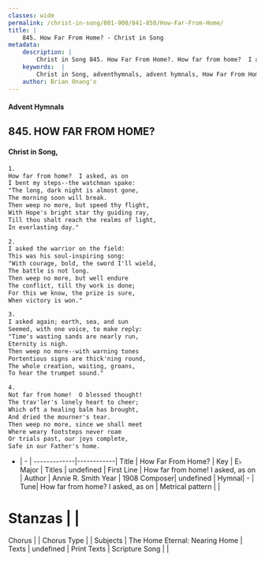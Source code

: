```yaml
---
classes: wide
permalink: /christ-in-song/801-900/841-850/How-Far-From-Home/
title: |
    845. How Far From Home? - Christ in Song
metadata:
    description: |
        Christ in Song 845. How Far From Home?. How far from home?  I asked, as on I bent my steps--the watchman spake: "The long, dark night is almost gone, The morning soon will break. Then weep no more, but speed thy flight, With Hope's bright star thy guiding ray, Till thou shalt reach the realms of light, In everlasting day."
    keywords:  |
        Christ in Song, adventhymnals, advent hymnals, How Far From Home?, How far from home!  I asked, as on . 
    author: Brian Onang'o
---
```


#### Advent Hymnals
## 845. HOW FAR FROM HOME?
####  Christ in Song,

```txt
1.
How far from home?  I asked, as on
I bent my steps--the watchman spake:
"The long, dark night is almost gone,
The morning soon will break.
Then weep no more, but speed thy flight,
With Hope's bright star thy guiding ray,
Till thou shalt reach the realms of light,
In everlasting day."

2.
I asked the warrior on the field:
This was his soul-inspiring song:
"With courage, bold, the sword I'll wield,
The battle is not long.
Then weep no more, but well endure
The conflict, till thy work is done;
For this we know, the prize is sure,
When victory is won."

3.
I asked again; earth, sea, and sun
Seemed, with one voice, to make reply:
"Time's wasting sands are nearly run,
Eternity is nigh.
Then weep no more--with warning tones
Portentious signs are thick'ning round,
The whole creation, waiting, groans, 
To hear the trumpet sound."

4.
Not far from home!  O blessed thought!
The trav'ler's lonely heart to cheer;
Which oft a healing balm has brought,
And dried the mourner's tear.
Then weep no more, since we shall meet
Where weary footsteps never roam
Or trials past, our joys complete,
Safe in our Father's home.


```

- |   -  |
-------------|------------|
Title | How Far From Home? |
Key | E♭ Major |
Titles | undefined |
First Line | How far from home!  I asked, as on  |
Author | Annie R. Smith
Year | 1908
Composer| undefined |
Hymnal|  - |
Tune| How far from home?  I asked, as on |
Metrical pattern | |
# Stanzas |  |
Chorus |  |
Chorus Type |  |
Subjects | The Home Eternal: Nearing Home |
Texts | undefined |
Print Texts | 
Scripture Song |  |
    
